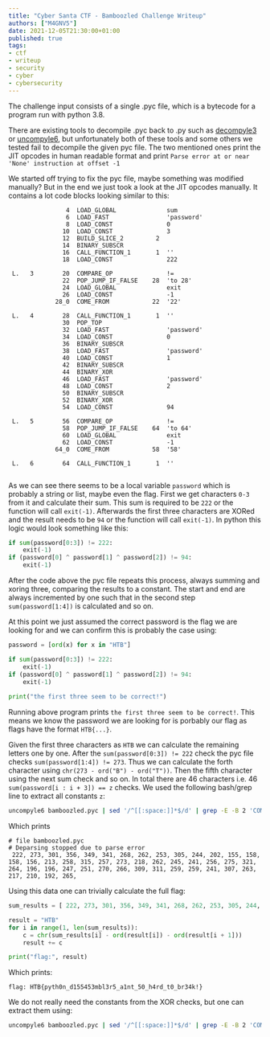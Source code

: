 ```yaml
---
title: "Cyber Santa CTF - Bamboozled Challenge Writeup"
authors: ["M4GNV5"]
date: 2021-12-05T21:30:00+01:00
published: true
tags:
- ctf
- writeup
- security
- cyber
- cybersecurity
---
```


The challenge input consists of a single .pyc file, which is a bytecode for a program run with python 3.8.

There are existing tools to decompile .pyc back to .py such as [decompyle3](https://pypi.org/project/decompyle3/) or [uncompyle6](https://pypi.org/project/uncompyle6/), but unfortunately both of these tools and some others we tested fail to decompile the given pyc file. The two mentioned ones print the JIT opcodes in human readable format and print `Parse error at or near 'None' instruction at offset -1`

We started off trying to fix the pyc file, maybe something was modified manually? But in the end we just took a look at the JIT opcodes manually. It contains a lot code blocks looking similar to this:

```
                4  LOAD_GLOBAL              sum
                6  LOAD_FAST                'password'
                8  LOAD_CONST               0
               10  LOAD_CONST               3
               12  BUILD_SLICE_2         2 
               14  BINARY_SUBSCR    
               16  CALL_FUNCTION_1       1  ''
               18  LOAD_CONST               222

 L.   3        20  COMPARE_OP               !=
               22  POP_JUMP_IF_FALSE    28  'to 28'
               24  LOAD_GLOBAL              exit
               26  LOAD_CONST               -1
             28_0  COME_FROM            22  '22'

 L.   4        28  CALL_FUNCTION_1       1  ''
               30  POP_TOP          
               32  LOAD_FAST                'password'
               34  LOAD_CONST               0
               36  BINARY_SUBSCR    
               38  LOAD_FAST                'password'
               40  LOAD_CONST               1
               42  BINARY_SUBSCR    
               44  BINARY_XOR       
               46  LOAD_FAST                'password'
               48  LOAD_CONST               2
               50  BINARY_SUBSCR    
               52  BINARY_XOR       
               54  LOAD_CONST               94

 L.   5        56  COMPARE_OP               !=
               58  POP_JUMP_IF_FALSE    64  'to 64'
               60  LOAD_GLOBAL              exit
               62  LOAD_CONST               -1
             64_0  COME_FROM            58  '58'

 L.   6        64  CALL_FUNCTION_1       1  ''


```

As we can see there seems to be a local variable `password` which is probably a string or list, maybe even the flag. First we get characters `0-3` from it and calculate their sum. This sum is required to be `222` or the function will call `exit(-1)`. Afterwards the first three characters are XORed and the result needs to be `94` or the function will call `exit(-1)`.
In python this logic would look something like this:
```python
if sum(password[0:3]) != 222:
    exit(-1)
if (password[0] ^ password[1] ^ password[2]) != 94:
    exit(-1)
```

After the code above the pyc file repeats this process, always summing and xoring three, comparing the results to a constant.
The start and end are always incremented by one such that in the second step `sum(password[1:4])` is calculated and so on.

At this point we just assumed the correct password is the flag we are looking for and we can confirm this is probably the case using:

```python
password = [ord(x) for x in "HTB"]

if sum(password[0:3]) != 222:
    exit(-1)
if (password[0] ^ password[1] ^ password[2]) != 94:
    exit(-1)
		
print("the first three seem to be correct!")
```

Running above program prints `the first three seem to be correct!`. This means we know the password we are looking for is porbably our flag as flags have the format `HTB{...}`.

Given the first three characters as `HTB` we can calculate the remaining letters one by one. After the `sum(password[0:3]) != 222` check the pyc file checks `sum(password[1:4]) != 273`. Thus we can calculate the forth character using `chr(273 - ord("B") - ord("T"))`. Then the fifth character using the next sum check and so on.
In total there are 46 characters i.e. 46 `sum(password[i : i + 3]) == z` checks. We used the following bash/grep line to extract all constants `z`:

```bash
uncompyle6 bamboozled.pyc | sed '/^[[:space:]]*$/d' | grep -E -B 2 'COMPARE_OP\s+!=' | grep -E -A 1 'CALL' | grep -E 'LOAD_CONST' | grep -Eo '\s[0-9]+$' | tr '\n' ','
```

Which prints

```
# file bamboozled.pyc
# Deparsing stopped due to parse error
 222, 273, 301, 356, 349, 341, 268, 262, 253, 305, 244, 202, 155, 158, 158, 156, 213, 258, 315, 257, 273, 218, 262, 245, 241, 256, 275, 321, 264, 196, 196, 247, 251, 270, 266, 309, 311, 259, 259, 241, 307, 263, 217, 210, 192, 265,
```

Using this data one can trivially calculate the full flag:

```python
sum_results = [ 222, 273, 301, 356, 349, 341, 268, 262, 253, 305, 244, 202, 155, 158, 158, 156, 213, 258, 315, 257, 273, 218, 262, 245, 241, 256, 275, 321, 264, 196, 196, 247, 251, 270, 266, 309, 311, 259, 259, 241, 307, 263, 217, 210, 192, 265]

result = "HTB"
for i in range(1, len(sum_results)):
    c = chr(sum_results[i] - ord(result[i]) - ord(result[i + 1]))
    result += c

print("flag:", result)
```

Which prints:
```
flag: HTB{pyth0n_d155453mbl3r5_a1nt_50_h4rd_t0_br34k!}
```

We do not really need the constants from the XOR checks, but one can extract them using:

```bash
uncompyle6 bamboozled.pyc | sed '/^[[:space:]]*$/d' | grep -E -B 2 'COMPARE_OP\s+!=' | grep -E -A 1 'BINARY_XOR' | grep -E 'LOAD_CONST' | grep -Eo '\s[0-9]+$' | tr '\n' ','
```
